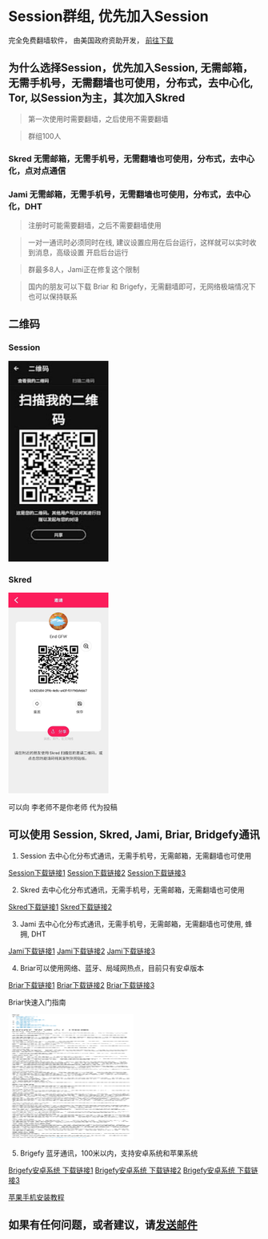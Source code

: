 # Session群组, 优先加入Session

完全免费翻墙软件， 由美国政府资助开发， [前往下载](https://github.com/hello-world-1989/temp)

## 为什么选择Session，优先加入Session, 无需邮箱，无需手机号，无需翻墙也可使用，分布式，去中心化, Tor, 以Session为主，其次加入Skred

>第一次使用时需要翻墙，之后使用不需要翻墙

>群组100人

### Skred 无需邮箱，无需手机号，无需翻墙也可使用，分布式，去中心化，点对点通信

### Jami 无需邮箱，无需手机号，无需翻墙也可使用，分布式，去中心化，DHT

>注册时可能需要翻墙，之后不需要翻墙使用

>一对一通讯时必须同时在线, 建议设置应用在后台运行，这样就可以实时收到消息，高级设置 开启后台运行

>群最多8人，Jami正在修复这个限制

>国内的朋友可以下载 Briar 和 Brigefy，无需翻墙即可，无网络极端情况下也可以保持联系

## 二维码

### Session

<img src='/session.jpg' width='200' height='400' />

### Skred

<img src='/skred.jpg' width='200' height='400' />

可以向 李老师不是你老师 代为投稿

## 可以使用 Session, Skred, Jami, Briar, Bridgefy通讯

1. Session 去中心化分布式通讯，无需手机号，无需邮箱，无需翻墙也可使用

[Session下载链接1](https://github.com/end-gfw/google-groups/raw/main/Session_1.16.7_Apkpure.apk)
[Session下载链接2](https://apkpure.com/cn/session-private-messenger/network.loki.messenger/download#google_vignette)
[Session下载链接3](https://play.google.com/store/apps/details?id=network.loki.messenger)


2. Skred 去中心化分布式通讯，无需手机号，无需邮箱，无需翻墙也可使用

[Skred下载链接1](https://github.com/end-gfw/google-groups/raw/main/Skred_Messenger_8.2_Apkpure.apk)
[Skred下载链接2](https://apkpure.com/cn/skred-messenger/mobi.skred.app/download)

3. Jami 去中心化分布式通讯，无需手机号，无需邮箱，无需翻墙也可使用, 蜂拥, DHT

[Jami下载链接1](https://github.com/end-gfw/google-groups/raw/main/Jami_20230421-01_Apkpure.apk)
[Jami下载链接2](https://apkpure.com/cn/jami/cx.ring/download)
[Jami下载链接3](https://play.google.com/store/apps/details?id=cx.ring)

4. Briar可以使用网络、蓝牙、局域网热点，目前只有安卓版本

[Briar下载链接1](https://github.com/end-gfw/google-groups/raw/main/Briar_1.4.23_Apkpure.apk)
[Briar下载链接2](https://apkpure.com/briar/org.briarproject.briar.android/download)
[Briar下载链接3](https://play.google.com/store/apps/details?id=org.briarproject.briar.android)

Briar快速入门指南

<img src='/briar-tutorial.png' width='250' height='250' />

5. Brigefy 蓝牙通讯，100米以内，支持安卓系统和苹果系统

[Brigefy安卓系统 下载链接1](https://github.com/end-gfw/google-groups/raw/main/Bridgefy_3.1.18_Apkpure.apk)
[Brigefy安卓系统 下载链接2](https://apkpure.com/bridgefy-offline-messages/me.bridgefy.main/download)
[Brigefy安卓系统 下载链接3](https://play.google.com/store/apps/details?id=me.bridgefy.main)

[苹果手机安装教程](https://github.com/hello-world-1989/temp#ios)

## 如果有任何问题，或者建议，请[发送邮件](end.gfw@hotmail.com)